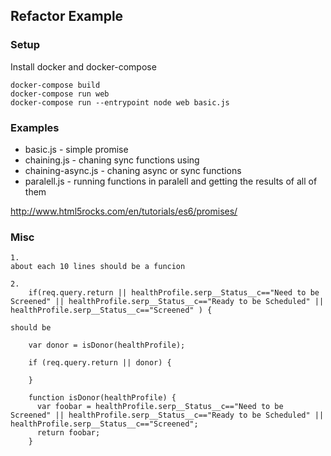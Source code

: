 ## Refactor Example

### Setup

Install docker and docker-compose

    docker-compose build
    docker-compose run web
    docker-compose run --entrypoint node web basic.js

### Examples

* basic.js - simple promise
* chaining.js - chaning sync functions using
* chaining-async.js - chaning async or sync functions
* paralell.js - running functions in paralell and getting the results of all of them

http://www.html5rocks.com/en/tutorials/es6/promises/

### Misc

    1.  
    about each 10 lines should be a funcion

    2. 
        if(req.query.return || healthProfile.serp__Status__c=="Need to be Screened" || healthProfile.serp__Status__c=="Ready to be Scheduled" || healthProfile.serp__Status__c=="Screened" ) {

    should be

        var donor = isDonor(healthProfile);

        if (req.query.return || donor) {

        }

        function isDonor(healthProfile) {
          var foobar = healthProfile.serp__Status__c=="Need to be Screened" || healthProfile.serp__Status__c=="Ready to be Scheduled" || healthProfile.serp__Status__c=="Screened";
          return foobar;
        }

